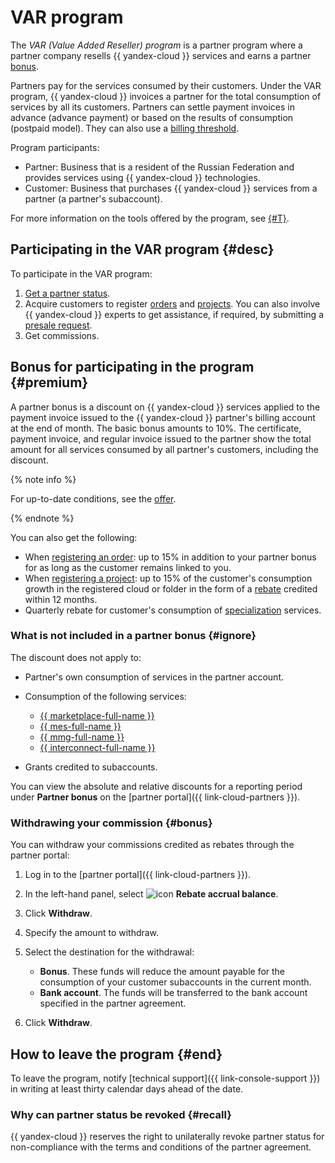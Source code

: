 # VAR program

The _VAR (Value Added Reseller) program_ is a partner program where a partner company resells {{ yandex-cloud }} services and earns a partner [bonus](#premium).

Partners pay for the services consumed by their customers. Under the VAR program, {{ yandex-cloud }} invoices a partner for the total consumption of services by all its customers. Partners can settle payment invoices in advance (advance payment) or based on the results of consumption (postpaid model). They can also use a [billing threshold](../../billing/concepts/billing-threshold.md).

Program participants:

* Partner: Business that is a resident of the Russian Federation and provides services using {{ yandex-cloud }} technologies.
* Customer: Business that purchases {{ yandex-cloud }} services from a partner (a partner's subaccount).

For more information on the tools offered by the program, see [{#T}](./var-tools.md).

## Participating in the VAR program {#desc}

To participate in the VAR program:

1. [Get a partner status](../quickstart.md).
1. Acquire customers to register [orders](./var-tools.md#deal-reg) and [projects](./var-tools.md#project-reg). You can also involve {{ yandex-cloud }} experts to get assistance, if required, by submitting a [presale request](./var-tools.md#presale).
1. Get commissions.

## Bonus for participating in the program {#premium}

A partner bonus is a discount on {{ yandex-cloud }} services applied to the payment invoice issued to the {{ yandex-cloud }} partner's billing account at the end of month. The basic bonus amounts to 10%. The certificate, payment invoice, and regular invoice issued to the partner show the total amount for all services consumed by all partner's customers, including the discount.

{% note info %}

For up-to-date conditions, see the [offer](https://yandex.ru/legal/cloud_grant/?lang=ru).

{% endnote %}

You can also get the following:

* When [registering an order](#deal-reg): up to 15% in addition to your partner bonus for as long as the customer remains linked to you.
* When [registering a project](#project-reg): up to 15% of the customer's consumption growth in the registered cloud or folder in the form of a [rebate](../terms.md#rebate) credited within 12 months.
* Quarterly rebate for customer's consumption of [specialization](../specializations/index.md) services.

### What is not included in a partner bonus {#ignore}

The discount does not apply to:

* Partner's own consumption of services in the partner account.
* Consumption of the following services:

   * [{{ marketplace-full-name }}](/marketplace)
   * [{{ mes-full-name }}](../../managed-elasticsearch/)
   * [{{ mmg-full-name }}](../../managed-mongodb/)
   * [{{ interconnect-full-name }}](../../interconnect/)

* Grants credited to subaccounts.

You can view the absolute and relative discounts for a reporting period under **Partner bonus** on the [partner portal]({{ link-cloud-partners }}).

### Withdrawing your commission {#bonus}

You can withdraw your commissions credited as rebates through the partner portal:

1. Log in to the [partner portal]({{ link-cloud-partners }}).
1. In the left-hand panel, select ![icon](../../_assets/console-icons/sack.svg) **Rebate accrual balance**.
1. Click **Withdraw**.
1. Specify the amount to withdraw.
1. Select the destination for the withdrawal:

   * **Bonus**. These funds will reduce the amount payable for the consumption of your customer subaccounts in the current month.
   * **Bank account**. The funds will be transferred to the bank account specified in the partner agreement.

1. Click **Withdraw**.

## How to leave the program {#end}

To leave the program, notify [technical support]({{ link-console-support }}) in writing at least thirty calendar days ahead of the date.

### Why can partner status be revoked {#recall}

{{ yandex-cloud }} reserves the right to unilaterally revoke partner status for non-compliance with the terms and conditions of the partner agreement.
